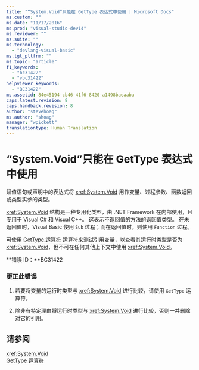 ```yaml
---
title: "“System.Void”只能在 GetType 表达式中使用 | Microsoft Docs"
ms.custom: ""
ms.date: "11/17/2016"
ms.prod: "visual-studio-dev14"
ms.reviewer: ""
ms.suite: ""
ms.technology: 
  - "devlang-visual-basic"
ms.tgt_pltfrm: ""
ms.topic: "article"
f1_keywords: 
  - "bc31422"
  - "vbc31422"
helpviewer_keywords: 
  - "BC31422"
ms.assetid: 84e45194-cb46-41f6-8420-a1498baeaaba
caps.latest.revision: 8
caps.handback.revision: 8
author: "stevehoag"
ms.author: "shoag"
manager: "wpickett"
translationtype: Human Translation
---
```

# “System.Void”只能在 GetType 表达式中使用
赋值语句或声明中的表达式将 <xref:System.Void> 用作变量、过程参数、函数返回或类型实参的类型。  
  
 <xref:System.Void> 结构是一种专用化类型，由 .NET Framework 在内部使用，且专用于 Visual C\# 和 Visual C\+\+。 这表示不返回值的方法的返回值类型。 在未返回值时，Visual Basic 使用 `Sub` 过程；而在返回值时，则使用 `Function` 过程。  
  
 可使用 [GetType 运算符](../../visual-basic/language-reference/operators/gettype-operator.md) 运算符来测试引用变量，以查看其运行时类型是否为 <xref:System.Void>，但不可在任何其他上下文中使用 <xref:System.Void>。  
  
 **错误 ID：**BC31422  
  
### 更正此错误  
  
1.  若要将变量的运行时类型与 <xref:System.Void> 进行比较，请使用 `GetType` 运算符。  
  
2.  除非有特定理由将运行时类型与 <xref:System.Void> 进行比较，否则一并删除对它的引用。  
  
## 请参阅  
 <xref:System.Void>   
 [GetType 运算符](../../visual-basic/language-reference/operators/gettype-operator.md)